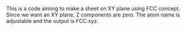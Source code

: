 This is a code aiming to make a sheet on XY plane using FCC concept. Since we want an XY plane, Z components are zero.
The atom name is adjustable and the output is FCC.xyz.
